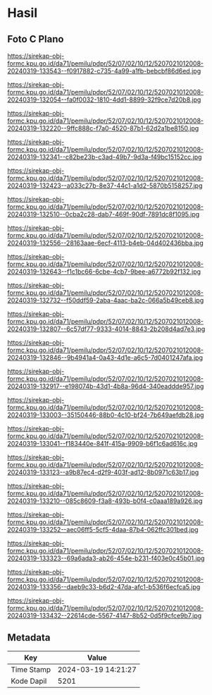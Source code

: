 # Hasil

## Foto C Plano

https://sirekap-obj-formc.kpu.go.id/da71/pemilu/pdpr/52/07/02/10/12/5207021012008-20240319-133543--f0917882-c735-4a99-a1fb-bebcbf86d6ed.jpg

https://sirekap-obj-formc.kpu.go.id/da71/pemilu/pdpr/52/07/02/10/12/5207021012008-20240319-132054--fa0f0032-1810-4dd1-8899-32f9ce7d20b8.jpg

https://sirekap-obj-formc.kpu.go.id/da71/pemilu/pdpr/52/07/02/10/12/5207021012008-20240319-132220--9ffc888c-f7a0-4520-87b1-62d2a1be8150.jpg

https://sirekap-obj-formc.kpu.go.id/da71/pemilu/pdpr/52/07/02/10/12/5207021012008-20240319-132341--c82be23b-c3ad-49b7-9d3a-f49bc15152cc.jpg

https://sirekap-obj-formc.kpu.go.id/da71/pemilu/pdpr/52/07/02/10/12/5207021012008-20240319-132423--a033c27b-8e37-44c1-a1d2-5870b5158257.jpg

https://sirekap-obj-formc.kpu.go.id/da71/pemilu/pdpr/52/07/02/10/12/5207021012008-20240319-132510--0cba2c28-dab7-469f-90df-7891dc8f1095.jpg

https://sirekap-obj-formc.kpu.go.id/da71/pemilu/pdpr/52/07/02/10/12/5207021012008-20240319-132556--28163aae-6ecf-4113-b4eb-04d402436bba.jpg

https://sirekap-obj-formc.kpu.go.id/da71/pemilu/pdpr/52/07/02/10/12/5207021012008-20240319-132643--f1c1bc66-6cbe-4cb7-9bee-a6772b92f132.jpg

https://sirekap-obj-formc.kpu.go.id/da71/pemilu/pdpr/52/07/02/10/12/5207021012008-20240319-132732--f50ddf59-2aba-4aac-ba2c-066a5b49ceb8.jpg

https://sirekap-obj-formc.kpu.go.id/da71/pemilu/pdpr/52/07/02/10/12/5207021012008-20240319-132807--6c57df77-9333-4014-8843-2b208d4ad7e3.jpg

https://sirekap-obj-formc.kpu.go.id/da71/pemilu/pdpr/52/07/02/10/12/5207021012008-20240319-132846--9b4941a4-0a43-4d1e-a6c5-7d0401247afa.jpg

https://sirekap-obj-formc.kpu.go.id/da71/pemilu/pdpr/52/07/02/10/12/5207021012008-20240319-132917--e198074b-43d1-4b8a-96d4-340eaddde957.jpg

https://sirekap-obj-formc.kpu.go.id/da71/pemilu/pdpr/52/07/02/10/12/5207021012008-20240319-133003--35150446-88b0-4c10-bf24-7b649aefdb28.jpg

https://sirekap-obj-formc.kpu.go.id/da71/pemilu/pdpr/52/07/02/10/12/5207021012008-20240319-133041--f183440e-841f-415a-9909-b6f1c6ad616c.jpg

https://sirekap-obj-formc.kpu.go.id/da71/pemilu/pdpr/52/07/02/10/12/5207021012008-20240319-133123--a9b87ec4-d2f9-403f-ad12-8b0971c63b17.jpg

https://sirekap-obj-formc.kpu.go.id/da71/pemilu/pdpr/52/07/02/10/12/5207021012008-20240319-133210--085c8609-f3a8-493b-b0f4-c0aaa189a926.jpg

https://sirekap-obj-formc.kpu.go.id/da71/pemilu/pdpr/52/07/02/10/12/5207021012008-20240319-133252--aec06ff5-5cf5-4daa-87b4-062ffc301bed.jpg

https://sirekap-obj-formc.kpu.go.id/da71/pemilu/pdpr/52/07/02/10/12/5207021012008-20240319-133323--69a6ada3-ab26-454e-b231-f403e0c45b01.jpg

https://sirekap-obj-formc.kpu.go.id/da71/pemilu/pdpr/52/07/02/10/12/5207021012008-20240319-133356--daeb9c33-b6d2-47da-afc1-b536f6ecfca5.jpg

https://sirekap-obj-formc.kpu.go.id/da71/pemilu/pdpr/52/07/02/10/12/5207021012008-20240319-133432--22614cde-5567-4147-8b52-0d5f9cfce9b7.jpg


## Metadata

| Key        | Value               |
| ---------- | ------------------- |
| Time Stamp | 2024-03-19 14:21:27 |
| Kode Dapil | 5201                |



